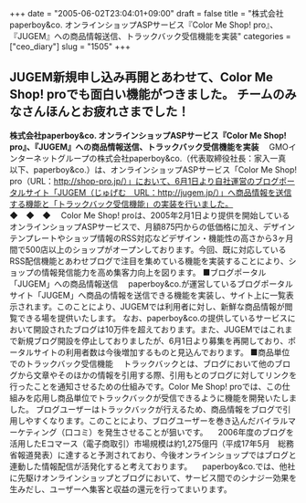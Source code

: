 +++
date = "2005-06-02T23:04:01+09:00"
draft = false
title = "株式会社paperboy&amp;co. オンラインショップASPサービス『Color Me Shop! pro』、『JUGEM』への商品情報送信、トラックバック受信機能を実装"
categories = ["ceo_diary"]
slug = "1505"
+++

JUGEM新規申し込み再開とあわせて、Color Me Shop! proでも面白い機能がつきました。
チームのみなさんほんとお疲れさまでした！
---
<b>株式会社paperboy&co. オンラインショップASPサービス『Color Me Shop! pro』、『JUGEM』への商品情報送信、トラックバック受信機能を実装</b>
　GMOインターネットグループの株式会社paperboy&co.（代表取締役社長：家入一真　以下、paperboy&co.）は、オンラインショップASPサービス「Color Me Shop! pro（URL：http://shop-pro.jp/）」において、6月1日より自社運営のブログポータルサイト「JUGEM（じゅげむ　URL：http://jugem.jp/）」へ商品情報を送信する機能と「トラックバック受信機能」の実装を行いました。
　　　　　　　　　　　　　　　　　　◆　◆　◆
　Color Me Shop! proは、2005年2月1日より提供を開始しているオンラインショップASPサービスで、月額875円からの低価格に加え、デザインテンプレートやショップ情報のRSS対応などデザイン・機能性の高さから3ヶ月間で500店以上のショップがオープンしております。今回、既に対応しているRSS配信機能とあわせブログで注目を集めている機能を実装することにより、ショップの情報発信能力を高め集客力向上を図ります。
■ブログポータル「JUGEM」への商品情報送信
　paperboy&co.が運営しているブログポータルサイト「JUGEM」へ商品の情報を送信できる機能を実装し、サイト上に一覧表示されます。このことにより、JUGEMでは利用者に対し、新鮮な商品情報が閲覧できる場を提供いたします。
なお、paperboy&co.の提供しているサービスにおいて開設されたブログは10万件を超えております。また、JUGEMではこれまで新規ブログ開設を停止しておりましたが、6月1日より募集を再開しており、ポータルサイトの利用者数は今後増加するものと見込んでおります。
■商品単位でのトラックバック受信機能
　トラックバックとは、ブログにおいて他のブログから文章やそのほかの情報を引用する際、引用もとのブログに対してリンクを行ったことを通知させるための仕組みです。Color Me Shop! proでは、この仕組みを応用し商品単位でトラックバックが受信できるように機能を開発いたしました。
ブログユーザーはトラックバックが行えるため、商品情報をブログで引用しやすくなります。このことにより、ブログユーザーを巻き込んだバイラルマーケティング（口コミ）を発生させることが狙いです。
　2006年度のブログを活用したEコマース（電子商取引）市場規模は約1,275億円（平成17年5月　総務省報道発表）に達すると予測されており、今後オンラインショップではブログと連動した情報配信が活発化すると考えております。
　paperboy&co.では、他社に先駆けオンラインショップとブログにおいて、サービス間でのシナジー効果を生みだし、ユーザーへ集客と収益の還元を行ってまいります。
